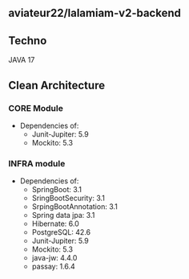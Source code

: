## aviateur22/lalamiam-v2-backend
## Techno

JAVA 17

## Clean Architecture

 ### CORE Module

- Dependencies of:
  - Junit-Jupiter: 5.9
  - Mockito: 5.3

###  INFRA module

- Dependencies of:
    - SpringBoot: 3.1
    - SringBootSecurity: 3.1
    - SrpingBootAnnotation: 3.1
    - Spring data jpa: 3.1
    - Hibernate: 6.0
    - PostgreSQL: 42.6
    - Junit-Jupiter: 5.9
    - Mockito: 5.3
    - java-jw: 4.4.0
    - passay: 1.6.4